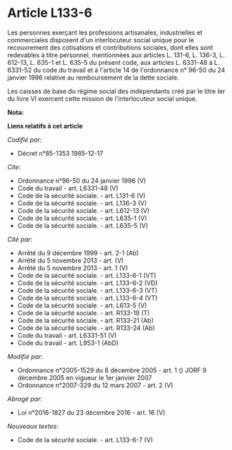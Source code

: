 # Article L133-6

Les personnes exerçant les professions artisanales, industrielles et commerciales disposent d'un interlocuteur social unique
pour le recouvrement des cotisations et contributions sociales, dont elles sont redevables à titre personnel, mentionnées aux
articles L. 131-6, 
L. 136-3, 
L. 612-13, L. 635-1 et L. 635-5 du présent code, aux articles L. 6331-48 à L. 6331-52 du code du travail et à l'article 14 de
l'ordonnance n° 96-50 du 24 janvier 1996 relative au remboursement de la dette sociale. 

Les caisses de base du régime social des indépendants créé par le titre Ier du livre VI exercent cette mission de
l'interlocuteur social unique.

**Nota:**



**Liens relatifs à cet article**

_Codifié par_:

  - Décret n°85-1353 1985-12-17

_Cite_:

  - Ordonnance n°96-50 du 24 janvier 1996 (V)
  - Code du travail - art. L6331-48 (V)
  - Code de la sécurité sociale. - art. L131-6 (V)
  - Code de la sécurité sociale. - art. L136-3 (V)
  - Code de la sécurité sociale. - art. L612-13 (V)
  - Code de la sécurité sociale. - art. L635-1 (V)
  - Code de la sécurité sociale. - art. L635-5 (V)

_Cité par_:

  - Arrêté du 9 décembre 1999 - art. 2-1 (Ab)
  - Arrêté du 5 novembre 2013 - art. (V)
  - Arrêté du 5 novembre 2013 - art. 1 (V)
  - Code de la sécurité sociale. - art. L133-6-1 (VT)
  - Code de la sécurité sociale. - art. L133-6-2 (VD)
  - Code de la sécurité sociale. - art. L133-6-3 (VT)
  - Code de la sécurité sociale. - art. L133-6-4 (VT)
  - Code de la sécurité sociale. - art. L613-5 (V)
  - Code de la sécurité sociale. - art. R133-19 (T)
  - Code de la sécurité sociale. - art. R133-21 (Ab)
  - Code de la sécurité sociale. - art. R133-24 (Ab)
  - Code du travail - art. L6331-51 (V)
  - Code du travail - art. L953-1 (AbD)

_Modifié par_:

  - Ordonnance n°2005-1529 du 8 décembre 2005 - art. 1 () JORF 9 décembre 2005 en vigueur le 1er janvier 2007
  - Ordonnance n°2007-329 du 12 mars 2007 - art. 2 (V)

_Abrogé par_:

  - Loi n°2016-1827 du 23 décembre 2016 - art. 16 (V)

_Nouveaux textes_:

  - Code de la sécurité sociale. - art. L133-6-7 (V)
